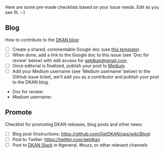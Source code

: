 Here are some pre-made checklists based on your issue needs. Edit as you see fit. :-)

## Blog

How to contribute to the [DKAN blog](https://medium.com/dkan-blog):

* [ ] Create a shared, commentable Google doc (use [this template](https://docs.google.com/document/d/1K1sU9H2vPN5tnXqW7jQO2OCIM1TwEiC8AfNQv9k64PA/edit?usp=sharing)).
* [ ] When done, add a link to the Google doc to this issue (see 'Doc for review' below) with edit access for getdkan@gmail.com.
* [ ] Once editorial is finalized, publish your post to [Medium](https://medium.com/).
* [ ] Add your Medium username (see 'Medium username' below) to the GitHub issue ticket, we'll add you as a contributor and publish your post to the DKAN blog.

* Doc for review: 
* Medium username: 

## Promote

Checklist for promoting DKAN releases, blog posts and other news:

* [ ] Blog post (Instructions: https://github.com/GetDKAN/ops/wiki/Blog)
* [ ] Post to Twitter: https://twitter.com/getdkan
* [ ] Post to [DKAN Slack](https://dkan.slack.com) in #general, #buzz, or other relevant channels
